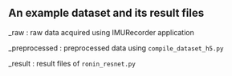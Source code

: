 ## An example dataset and its result files
  _raw : raw data acquired using IMURecorder application
  
  _preprocessed : preprocessed data using `compile_dataset_h5.py`
  
  _result : result files of `ronin_resnet.py`
